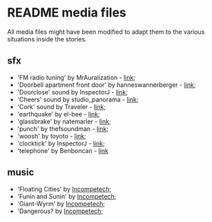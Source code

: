 # README media files

All media files might have been modified to adapt them to the various situations inside the stories.

## sfx

* 'FM radio tuning' by MrAuralization - [link](https://freesound.org/people/MrAuralization/sounds/269701/);
* 'Doorbell apartment front door' by hanneswannerberger - [link](https://freesound.org/people/hanneswannerberger/sounds/275629/);
* 'Doorclose' sound by InspectorJ - [link](https://freesound.org/people/InspectorJ/sounds/411791/);
* 'Cheers' sound by studio_panorama - [link](https://freesound.org/people/studio_panorama/sounds/176588/);
* 'Cork' sound by Traveler - [link](https://freesound.org/people/Traveler/sounds/16064/);
* 'earthquake' by el-bee - [link](https://freesound.org/people/el-bee/sounds/363122/);
* 'glassbrake' by natemarler - [link](https://freesound.org/people/natemarler/sounds/338692/);
* 'punch' by thefsoundman - [link](https://freesound.org/people/thefsoundman/sounds/118513/);
* 'woosh' by toyoto - [link](https://freesound.org/people/toyoto/sounds/93758/);
* 'clocktick' by InspectorJ - [link](https://freesound.org/people/InspectorJ/sounds/343130/);
* 'telephone' by Benboncan - [link](https://freesound.org/people/Benboncan/sounds/62871/)

## music

* 'Floating Cities' by [Incompetech](http://incompetech.com/wordpress/);
* 'Funin and Sunin' by [Incompetech](http://incompetech.com/wordpress/);
* 'Giant-Wyrm' by [Incompetech](http://incompetech.com/wordpress/);
* 'Dangerous? by [Incompetech](http://incompetech.com/wordpress/);